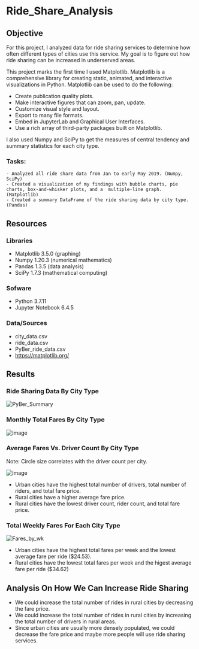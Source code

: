 # Ride_Share_Analysis

## Objective

For this project, I analyzed data for ride sharing services to determine how often different types of cities use this service.  My goal is to figure out how ride sharing can be increased in underserved areas. 

This project marks the first time I used Matplotlib.  Matplotlib is a comprehensive library for creating static, animated, and interactive visualizations in Python.  Matplotlib can be used to do the following:

- Create publication quality plots.
- Make interactive figures that can zoom, pan, update.
- Customize visual style and layout.
- Export to many file formats.
- Embed in JupyterLab and Graphical User Interfaces.
- Use a rich array of third-party packages built on Matplotlib.

I also used Numpy and SciPy to get the measures of central tendency and summary statistics for each city type.

### Tasks:
    - Analyzed all ride share data from Jan to early May 2019. (Numpy, SciPy)
    - Created a visualization of my findings with bubble charts, pie charts, box-and-whisker plots, and a  multiple-line graph. (Matplotlib)
    - Created a summary DataFrame of the ride sharing data by city type. (Pandas)
    

## Resources

### Libraries
- Matplotlib 3.5.0 (graphing)
- Numpy 1.20.3 (numerical mathematics)
- Pandas 1.3.5 (data analysis)
- SciPy 1.7.3 (mathematical computing)

### Sofware 
- Python 3.7.11
- Jupyter Notebook 6.4.5

### Data/Sources
- city_data.csv
- ride_data.csv
- PyBer_ride_data.csv
- https://matplotlib.org/ 

## Results
    
### Ride Sharing Data By City Type

![PyBer_Summary](https://user-images.githubusercontent.com/33010018/150711580-5ac53f8f-8131-4934-8dd6-152bdea5ebff.png)

### Monthly Total Fares By City Type

![image](https://user-images.githubusercontent.com/33010018/169484450-40b02f02-58b9-499a-9f91-6048ca13a818.png)

### Average Fares Vs. Driver Count By City Type
Note: Circle size correlates with the driver count per city.

![image](https://user-images.githubusercontent.com/33010018/169485680-f6155e87-62f7-425c-a88d-283164ae09c6.png)



 - Urban cities have the highest total number of drivers, total number of riders, and total fare price. 
 - Rural cities have a higher average fare price.
 - Rural cities have the lowest driver count, rider count, and total fare price.




### Total Weekly Fares For Each City Type
 
![Fares_by_wk](https://user-images.githubusercontent.com/33010018/150711594-c7645b74-8444-40cf-a727-cbb90e197f57.png)

- Urban cities have the highest total fares per week and the lowest average fare per ride ($24.53).
- Rural cities have the lowest total fares per week and the higest average fare per ride ($34.62)

## Analysis On How We Can Increase Ride Sharing 
- We could increase the total number of rides in rural cities by decreasing the fare price.
- We could increase the total number of rides in rural cities by increasing the total number of drivers in rural areas.
- Since urban cities are usually more densely populated, we could decrease the fare price and maybe more people will use ride sharing services.
